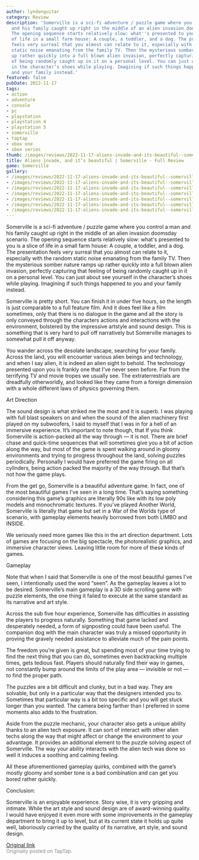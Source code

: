 ```yaml
---
author: lyndonguitar
category: Review
description: 'Somerville is a sci-fi adventure / puzzle game where you control a man
  and his family caught up right in the middle of an alien invasion doomsday scenario.
  The opening sequence starts relatively slow: what''s presented to you is a slice
  of life in a small farm house: A couple, a toddler, and a dog. The presentation
  feels very surreal that you almost can relate to it, especially with the random
  static noise emanating from the family TV. Then the mysterious somber nature ramps
  up rather quickly into a full blown alien invasion, perfectly capturing that feeling
  of being randomly caught up in it on a personal level. You can just about see yourself
  in the character’s shoes while playing. Imagining if such things happened to you
  and your family instead.'
featured: false
pubDate: 2022-11-17
tags:
- action
- adventure
- console
- pc
- playstation
- playstation 4
- playstation 5
- somerville
- taptap
- xbox one
- xbox series
thumb: /images/reviews/2022-11-17-aliens-invade-and-its-beautiful--somerville---full-review-0.avif
title: Aliens invade, and it’s beautiful | Somerville - Full Review
game: Somerville
gallery:
- /images/reviews/2022-11-17-aliens-invade-and-its-beautiful--somerville---full-review-0.avif
- /images/reviews/2022-11-17-aliens-invade-and-its-beautiful--somerville---full-review-1.avif
- /images/reviews/2022-11-17-aliens-invade-and-its-beautiful--somerville---full-review-2.avif
- /images/reviews/2022-11-17-aliens-invade-and-its-beautiful--somerville---full-review-3.avif
- /images/reviews/2022-11-17-aliens-invade-and-its-beautiful--somerville---full-review-4.avif
- /images/reviews/2022-11-17-aliens-invade-and-its-beautiful--somerville---full-review-5.avif
- /images/reviews/2022-11-17-aliens-invade-and-its-beautiful--somerville---full-review-6.avif
---
```

Somerville is a sci-fi adventure / puzzle game where you control a man and his family caught up right in the middle of an alien invasion doomsday scenario. The opening sequence starts relatively slow: what's presented to you is a slice of life in a small farm house: A couple, a toddler, and a dog. The presentation feels very surreal that you almost can relate to it, especially with the random static noise emanating from the family TV. Then the mysterious somber nature ramps up rather quickly into a full blown alien invasion, perfectly capturing that feeling of being randomly caught up in it on a personal level. You can just about see yourself in the character’s shoes while playing. Imagining if such things happened to you and your family instead.

Somerville is pretty short. You can finish it in under five hours, so the length is just comparable to a full feature film. And it does feel like a film sometimes, only that there is no dialogue in the game and all the story is only conveyed through the characters actions and interactions with the environment, bolstered by the impressive artstyle and sound design. This is something that is very hard to pull off narratively but Somerville manages to somewhat pull it off anyway.

You wander across the desolate landscape, searching for your family. Across the land, you will encounter various alien beings and technology, and when I say alien, it is indeed an alien sight to behold. The technology presented upon you is frankly one that I’ve never seen before. Far from the terrifying TV and movie tropes we usually see. The extraterrestrials are dreadfully otherworldly, and looked like they came from a foreign dimension with a whole different laws of physics governing them.

Art Direction

The sound design is what striked me the most and it is superb. I was playing with full blast speakers on and when the sound of the alien machinery first played on my subwoofers, I said to myself that I was in for a hell of an immersive experience. It’s important to note though, that If you think Somerville is action-packed all the way through — it is not. There are brief chase and quick-time sequences that will sometimes give you a bit of action along the way, but most of the game is spent walking around in gloomy environments and trying to progress throughout the land, solving puzzles periodically. Personally I would have preferred the game firing on all cylinders, being action packed the majority of the way through. But that’s not how the game plays.

From the get go, Somerville is a beautiful adventure game. In fact, one of the most beautiful games I’ve seen in a long time. That’s saying something considering this game’s graphics are literally 90s like with its low poly models and monochromatic textures. If you’ve played Another World, Somerville is literally that game but set in a War of the Worlds type of scenario, with gameplay elements heavily borrowed from both LIMBO and INSIDE.

We seriously need more games like this in the art direction department. Lots of games are focusing on the big spectacle, the photorealistic graphics, and immersive character views. Leaving little room for more of these kinds of games.

Gameplay

Note that when I said that Somerville is one of the most beautiful games I’ve seen, I intentionally used the word “seen”. As the gameplay leaves a lot to be desired. Somerville’s main gameplay is a 3D side scrolling game with puzzle elements, the one thing it failed to execute at the same standard as its narrative and art style.

Across the sub five hour experience, Somerville has difficulties in assisting the players to progress naturally. Something that game lacked and desperately needed, a form of signposting could have been useful. The companion dog with the main character was truly a missed opportunity in proving the gravely needed assistance to alleviate much of the pain points.

The freedom you’re given is great, but spending most of your time trying to find the next thing that you can do, sometimes even backtracking multiple times, gets tedious fast. Players should naturally find their way in games, not constantly bump around the limits of the play area — invisible or not — to find the proper path.

The puzzles are a bit difficult and clunky, but in a bad way. They are solvable, but only in a particular way that the designers intended you to. Sometimes that particular way is a bit too specific and you will get stuck longer than you wanted. The camera being farther than I preferred in some moments also adds to the frustration.

Aside from the puzzle mechanic, your character also gets a unique ability thanks to an alien tech exposure. It can sort of interact with other alien techs along the way that might affect or change the environment to your advantage. It provides an additional element to the puzzle solving aspect of Somerville. The way your ability interacts with the alien tech was done so well it induces a soothing and calming feeling.

All these aforementioned gameplay quirks, combined with the game’s mostly gloomy and somber tone is a bad combination and can get you bored rather quickly.

Conclusion:

Somerville is an enjoyable experience. Story wise, it is very gripping and intimate. While the art style and sound design are of award-winning quality. I would have enjoyed it even more with some improvements in the gameplay department to bring it up to level, but at its current state it holds up quite well, laboriously carried by the quality of its narrative, art style, and sound design.

[Original link](https://www.taptap.io/post/3025062)<br><span style="font-size: 0.95em; color: #888;">Originally posted on TapTap.</span>